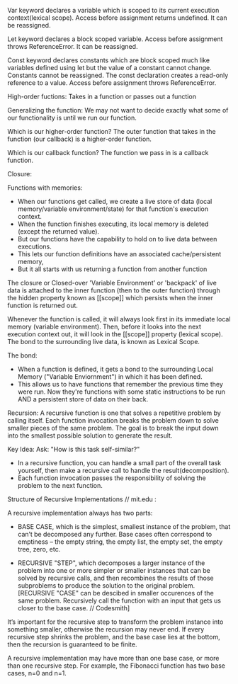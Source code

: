 Var keyword declares a variable which is scoped to its current execution context(lexical scope). Access before assignment returns undefined. It can be reassigned.

Let keyword declares a block scoped variable. Access before assignment throws ReferenceError. It can be reassigned.

Const keyword declares constants which are block scoped much like variables defined using let but the value of a constant cannot change. Constants cannot be reassigned. The const declaration creates a read-only reference to a value. Access before assignment throws ReferenceError.



High-order fuctions:
Takes in a function or passes out a function

Generalizing the function:
We may not want to decide exactly what some of our functionality is until we run our function. 

Which is our higher-order function?
The outer function that takes in the function (our callback) is a higher-order function.

Which is our callback function?
The function we pass in is a callback function.



Closure:

Functions with memories:
- When our functions get called, we create a live store of data (local memory/variable environment/state) for that function's execution context.
- When the function finishes executing, its local memory is deleted (except the returned value).
- But our functions have the capability to hold on to live data between executions.
- This lets our function definitions have an associated cache/persistent memory,
- But it all starts with us returning a function from another function

The closure or Closed-over 'Variable Environment' or 'backpack' of live data is attached to the inner function (then to the outer function) through the hidden property known as [[scope]] which persists when the inner function is returned out.

Whenever the function is called, it will always look first in its immediate local memory (variable environment). Then, before it looks into the next execution context out, it will look in the [[scope]] property (lexical scope). The bond to the surrounding live data, is known as Lexical Scope.

The bond:
- When a function is defined, it gets a bond to the surrounding Local Memory ("Variable Enviornment") in which it has been defined.
- This allows us to have functions that remember the previous time they were run. Now they're functions with some static instructions to be run AND a persistent store of data on their back.



Recursion:
A recursive function is one that solves a repetitive problem by calling itself. 
Each function invocation breaks the problem down to solve smaller pieces of the same problem. The goal is to break the input down into the smallest possible solution to generate the result.

Key Idea:
Ask: "How is this task self-similar?"

- In a recursive function, you can handle a small part of the overall task yourself, then make a recursive call to handle the result(decomposition). 
- Each function invocation passes the responsibility of solving the problem to the next function.

Structure of Recursive Implementations // mit.edu : 

A recursive implementation always has two parts:
- BASE CASE, which is the simplest, smallest instance of the problem, that can’t be decomposed any further. Base cases often correspond to emptiness – the empty string, the empty list, the empty set, the empty tree, zero, etc.

- RECURSIVE "STEP", which decomposes a larger instance of the problem into one or more simpler or smaller instances that can be solved by recursive calls, and then recombines the results of those subproblems to produce the solution to the original problem.
[RECURSIVE "CASE" can be descibed in smaller occurences of the same problem. Recursively call the function with an input that gets us closer to the base case. // Codesmith]

It’s important for the recursive step to transform the problem instance into something smaller, otherwise the recursion may never end. If every recursive step shrinks the problem, and the base case lies at the bottom, then the recursion is guaranteed to be finite.

A recursive implementation may have more than one base case, or more than one recursive step. For example, the Fibonacci function has two base cases, n=0 and n=1.


